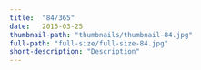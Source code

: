 ```yaml
---
title:  "84/365"
date:   2015-03-25
thumbnail-path: "thumbnails/thumbnail-84.jpg"
full-path: "full-size/full-size-84.jpg"
short-description: "Description"
---
```

